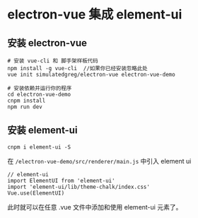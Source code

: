 # electron-vue 集成 element-ui

## 安装 electron-vue

```
# 安装 vue-cli 和 脚手架样板代码
npm install -g vue-cli  //如果你已经安装忽略此处
vue init simulatedgreg/electron-vue electron-vue-demo

# 安装依赖并运行你的程序
cd electron-vue-demo
cnpm install
npm run dev
```

## 安装 element-ui

```
cnpm i element-ui -S
```



在 `/electron-vue-demo/src/renderer/main.js` 中引入 element ui

```
// element-ui
import ElementUI from 'element-ui'
import 'element-ui/lib/theme-chalk/index.css'
Vue.use(ElementUI)
```

此时就可以在任意 .vue 文件中添加和使用 element-ui 元素了。